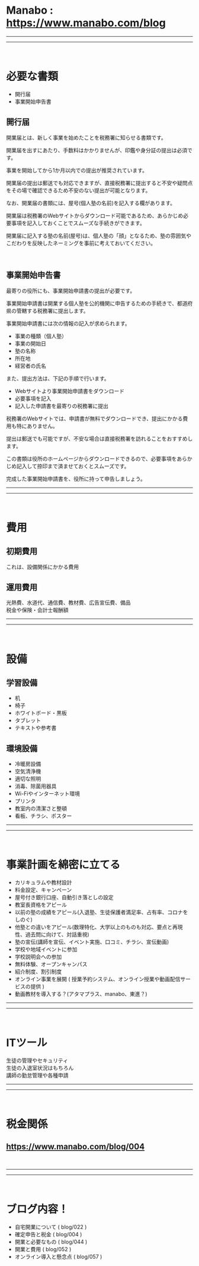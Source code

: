 # Manabo  :  https://www.manabo.com/blog

---
---

<br>

# 必要な書類
- 開行届
- 事業開始申告書

## 開行届
開業届とは、新しく事業を始めたことを税務署に知らせる書類です。  

開業届を出すにあたり、手数料はかかりませんが、印鑑や身分証の提出は必須です。  

事業を開始してから1か月以内での提出が推奨されています。

開業届の提出は郵送でも対応できますが、直接税務署に提出すると不安や疑問点をその場で確認できるため不安のない提出が可能となります。

なお、開業届の書類には、屋号(個人塾の名前)を記入する欄があります。  

開業届は税務署のWebサイトからダウンロード可能であるため、あらかじめ必要事項を記入しておくことでスムーズな手続きができます。  

開業届に記入する塾の名前(屋号)は、個人塾の「顔」となるため、塾の雰囲気やこだわりを反映したネーミングを事前に考えておいてください。

<br>

## 事業開始申告書
最寄りの役所にも、事業開始申請書の提出が必要です。

事業開始申請書は開業する個人塾を公的機関に申告するための手続きで、都道府県の管轄する税務署に提出します。

事業開始申請書には次の情報の記入が求められます。

- 事業の種類（個人塾）
- 事業の開始日
- 塾の名称
- 所在地
- 経営者の氏名

また、提出方法は、下記の手順で行います。

- Webサイトより事業開始申請書をダウンロード
- 必要事項を記入
- 記入した申請書を最寄りの税務署に提出

税務署のWebサイトでは、申請書が無料でダウンロードでき、提出にかかる費用も特にありません。

提出は郵送でも可能ですが、不安な場合は直接税務署を訪れることをおすすめします。

この書類は役所のホームページからダウンロードできるので、必要事項をあらかじめ記入して捺印まで済ませておくとスムーズです。 

完成した事業開始申請書を、役所に持って申告しましょう。

---
---

<br>

# 費用
## 初期費用
これは、設備関係にかかる費用

## 運用費用
光熱費、水道代、通信費、教材費、広告宣伝費、備品  
税金や保険・会計士報酬額

---
---

<br>

# 設備
## 学習設備
- 机
- 椅子
- ホワイトボード・黒板
- タブレット
- テキストや参考書

## 環境設備
- 冷暖房設備
- 空気清浄機
- 適切な照明
- 消毒、除菌用器具
- Wi-Fiやインターネット環境
- プリンタ
- 教室内の清潔さと整頓
- 看板、チラシ、ポスター

---
---

<br>

# 事業計画を綿密に立てる
- カリキュラムや教材設計
- 料金設定、キャンペーン
- 屋号付き銀行口座、自動引き落としの設定
- 教室長資格をアピール
- 以前の塾の成績をアピール(入退塾、生徒保護者満足率、占有率、コロナをしのぐ)
- 他塾との違いをアピール(数理特化、大学以上のものも対応、要点と再現性、過去問に向けて、対話重視)
- 塾の宣伝(講師を宣伝、イベント実施、口コミ、チラシ、宣伝動画)
- 学校や地域イベントに参加
- 学校説明会への参加
- 無料体験、オープンキャンパス
- 紹介制度、割引制度
- オンライン事業を展開 ( 授業予約システム、オンライン授業や動画配信サービスの提供 )
- 動画教材を導入する？(アタマプラス、manabo、東進？)

---
---

<br>

# ITツール
生徒の管理やセキュリティ  
生徒の入退室状況はもちろん  
講師の勤怠管理や各種申請  

---
---

<br>

# 税金関係
## https://www.manabo.com/blog/004

<br>

---
---

<br>

# ブログ内容！
- 自宅開業について ( blog/022 )
- 確定申告と税金 ( blog/004 )
- 開業と必要なもの ( blog/044 )
- 開業と費用 ( blog/052 )
- オンライン導入と懸念点 ( blog/057 )
